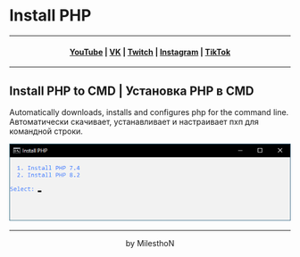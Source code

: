 # Install PHP
***
<h4 align="center"> <a href="https://YouTube.com/mmichaelKo" target="_blank">YouTube</a> | <a href="https://VK.com/id180544766" target="_blank">VK</a> | <a href="https://Twitch.tv/mmichaelKo" target="_blank">Twitch</a> | <a href="https://Instagram.com/mmichaelKo" target="_blank">Instagram</a> | <a href="https://TikTok.com/@mmichaelko" target="_blank">TikTok</a> </h4>

***
## Install PHP to CMD | Установка PHP в CMD
Automatically downloads, installs and configures php for the command line.  
Автоматически скачивает, устанавливает и настраивает пхп для командной строки.

<div align="center">
<img alt="Image" src="https://github.com/MilesthoN/InstallPHP/blob/main/Image.png"/>

***
by MilesthoN
